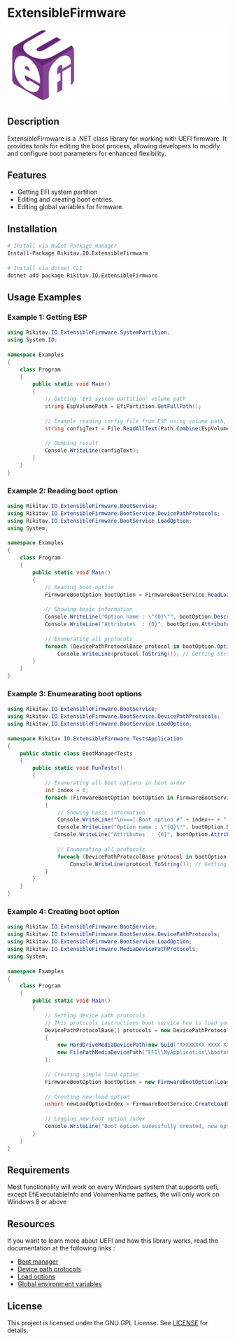 # ExtensibleFirmware
![Markdown](https://github.com/Rikitav/Rikitav.IO.ExtensibleFirmware/blob/main/banner.png)

## Description
ExtensibleFirmware is a .NET class library for working with UEFI firmware. It provides tools for editing the boot process, allowing developers to modify and configure boot parameters for enhanced flexibility.

## Features
- Getting EFI system partition
- Editing and creating boot entries.
- Editing global variables for firmware.

## Installation
```bash
# Install via NuGet Package manager
Install-Package Rikitav.IO.ExtensibleFirmware

# Install via dotnet CLI
dotnet add package Rikitav.IO.ExtensibleFirmware 
```

## Usage Examples

### Example 1: Getting ESP
```csharp
using Rikitav.IO.ExtensibleFirmware.SystemPartition;
using System.IO;

namespace Examples
{
    class Program
    {
        public static void Main()
        {
            // Getting 'EFI system partition' volume path
            string EspVolumePath = EfiPartition.GetFullPath();

            // Example reading config file from ESP using volume path, instead of using MountVol
            string configText = File.ReadAllText(Path.Combine(EspVolumePath, "EFI", "Ubuntu", "grub.cfg"));

            // Dumping result
            Console.WriteLine(configText);
        }
    }
}
```

### Example 2: Reading boot option
```csharp
using Rikitav.IO.ExtensibleFirmware.BootService;
using Rikitav.IO.ExtensibleFirmware.BootService.DevicePathProtocols;
using Rikitav.IO.ExtensibleFirmware.BootService.LoadOption;
using System;

namespace Examples
{
    class Program
    {
        public static void Main()
        {
            // Reading boot option
            FirmwareBootOption bootOption = FirmwareBootService.ReadLoadOption(0x0003); // <-- Set here your variable index
            
            // Showing basic information
            Console.WriteLine("Option name : \"{0}\"", bootOption.Description);
            Console.WriteLine("Attributes  : {0}", bootOption.Attributes);
            
            // Enumerating all protocols
            foreach (DevicePathProtocolBase protocol in bootOption.OptionProtocols)
                Console.WriteLine(protocol.ToString()); // Getting string representation of protocol
        }
    }
}
```

### Example 3: Enumearating boot options
```csharp
using Rikitav.IO.ExtensibleFirmware.BootService;
using Rikitav.IO.ExtensibleFirmware.BootService.DevicePathProtocols;
using Rikitav.IO.ExtensibleFirmware.BootService.LoadOption;

namespace Rikitav.IO.ExtensibleFirmware.TestsApplication
{
    public static class BootManagerTests
    {
        public static void RunTests()
        {
            // Enumerating all boot options in boot order
            int index = 0;
            foreach (FirmwareBootOption bootOption in FirmwareBootService.EnumerateBootOptions())
            {
                // Showing basic information
                Console.WriteLine("\n===[ Boot option #" + index++ + " ]" + new string('=', 60));
                Console.WriteLine("Option name : \"{0}\"", bootOption.Description);
               Console.WriteLine("Attributes  : {0}", bootOption.Attributes);

                // Enumerating all protocols
                foreach (DevicePathProtocolBase protocol in bootOption.OptionProtocols)
                    Console.WriteLine(protocol.ToString()); // Getting string representation of protocol
            }
        }
    }
}
```

### Example 4: Creating boot option
```csharp
using Rikitav.IO.ExtensibleFirmware.BootService;
using Rikitav.IO.ExtensibleFirmware.BootService.DevicePathProtocols;
using Rikitav.IO.ExtensibleFirmware.BootService.LoadOption;
using Rikitav.IO.ExtensibleFirmware.MediaDevicePathProtocols;
using System;

namespace Examples
{
    class Program
    {
        public static void Main()
        {
            // Setting device path protocols
            // This protocols instructions boot service how to load your option
            DevicePathProtocolBase[] protocols = new DevicePathProtocolBase[]
            {
                new HardDriveMediaDevicePath(new Guid("XXXXXXXX-XXXX-XXXX-XXXX-XXXXXXXXXXXX")), // The partition on which the bootloader is located
                new FilePathMediaDevicePath("EFI\\MyApplication\\bootx64.efi") // Path to the EFI application to be loaded
            };

            // Creating simple load option
            FirmwareBootOption bootOption = new FirmwareBootOption(LoadOptionAttributes.ACTIVE, "MyLoader", Array.Empty<byte>(), protocols);

            // Creating new load option
            ushort newLoadOptionIndex = FirmwareBootService.CreateLoadOption(bootOption, true);

            // Logging new boot option index
            Console.WriteLine("Boot option sucessfully created, new option index : {0}", newLoadOptionIndex);
        }
    }
}
```

## Requirements
Most functionality will work on every Windows system that supports uefi, except EfiExecutableInfo and VolumenName pathes, the will only work on Windows 8 or above

## Resources
If you want to learn more about UEFI and how this library works, read the documentation at the following links :
- [Boot manager](https://uefi.org/specs/UEFI/2.9_A/03_Boot_Manager.html)
- [Device path protocols](https://uefi.org/specs/UEFI/2.9_A/10_Protocols_Device_Path_Protocol.html)
- [Load options](https://uefi.org/specs/UEFI/2.9_A/03_Boot_Manager.html#load-options)
- [Global environment variables](https://uefi.org/specs/UEFI/2.9_A/03_Boot_Manager.html#globally-defined-variables)

## License
This project is licensed under the GNU GPL License. See [LICENSE](LICENSE) for details.
